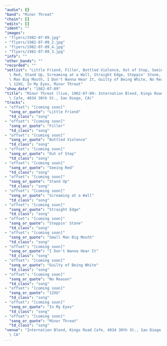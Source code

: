 ```yaml
---
"audio": {}
"band": "Minor Threat"
"chain": []
"edits": []
"ident": ""
"images":
- "flyers/1982-07-09.jpg"
- "flyers/1982-07-09_2.jpg"
- "flyers/1982-07-09_4.jpg"
- "flyers/1982-07-09_3.jpg"
"info": ""
"other_bands": ""
"recorded": ""
"setlist": "Little Friend, Filler, Bottled Violence, Out of Step, Seeing\
  \ Red, Stand Up, Screaming at a Wall, Straight Edge, Steppin' Stone, Small\
  \ Man Big Mouth, I Don't Wanna Hear It, Guilty of Being White, No Reason,\
  \ 12XU, In My Eyes, Minor Threat"
"show_date": "1982-07-09"
"title": "Minor Threat (live, 1982-07-09: Internation Blend, Kings Road\
  \ Cafe, 4034 30th St., San Diego, CA)"
"tracks":
- "offset": "[coming soon]"
  "song_or_quote": "Little Friend"
  "td_class": "song"
- "offset": "[coming soon]"
  "song_or_quote": "Filler"
  "td_class": "song"
- "offset": "[coming soon]"
  "song_or_quote": "Bottled Violence"
  "td_class": "song"
- "offset": "[coming soon]"
  "song_or_quote": "Out of Step"
  "td_class": "song"
- "offset": "[coming soon]"
  "song_or_quote": "Seeing Red"
  "td_class": "song"
- "offset": "[coming soon]"
  "song_or_quote": "Stand Up"
  "td_class": "song"
- "offset": "[coming soon]"
  "song_or_quote": "Screaming at a Wall"
  "td_class": "song"
- "offset": "[coming soon]"
  "song_or_quote": "Straight Edge"
  "td_class": "song"
- "offset": "[coming soon]"
  "song_or_quote": "Steppin' Stone"
  "td_class": "song"
- "offset": "[coming soon]"
  "song_or_quote": "Small Man Big Mouth"
  "td_class": "song"
- "offset": "[coming soon]"
  "song_or_quote": "I Don't Wanna Hear It"
  "td_class": "song"
- "offset": "[coming soon]"
  "song_or_quote": "Guilty of Being White"
  "td_class": "song"
- "offset": "[coming soon]"
  "song_or_quote": "No Reason"
  "td_class": "song"
- "offset": "[coming soon]"
  "song_or_quote": "12XU"
  "td_class": "song"
- "offset": "[coming soon]"
  "song_or_quote": "In My Eyes"
  "td_class": "song"
- "offset": "[coming soon]"
  "song_or_quote": "Minor Threat"
  "td_class": "song"
"venue": "Internation Blend, Kings Road Cafe, 4034 30th St., San Diego,\
  \ CA"
...
```

